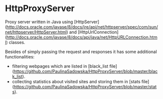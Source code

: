 # HttpProxyServer

Proxy server written in Java using   [HttpServer] (http://docs.oracle.com/javase/8/docs/jre/api/net/httpserver/spec/com/sun/net/httpserver/HttpServer.html)
 and [HttpUrlConnection] (http://docs.oracle.com/javase/8/docs/api/java/net/HttpURLConnection.html) classes.
 
Besides of simply passing the request and responses it has some additional  functionalities:
  - filtering webpages which are listed in [black_list file] (https://github.com/PaulinaSadowska/HttpProxyServer/blob/master/black_list).
  - collecting statistics about visited sites and storing them in [stats file] (https://github.com/PaulinaSadowska/HttpProxyServer/blob/master/stats).



  
